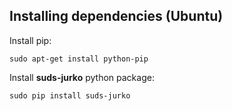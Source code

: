 
Installing dependencies (Ubuntu)
--------------------------------

Install pip:

    sudo apt-get install python-pip

Install **suds-jurko** python package:

    sudo pip install suds-jurko
